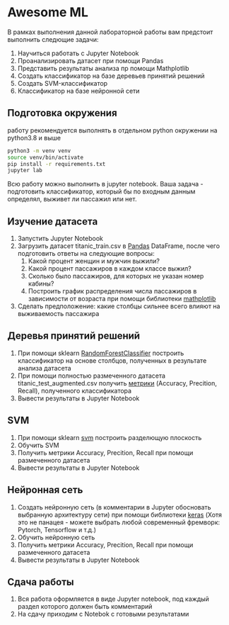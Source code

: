 # Awesome ML
В рамках выполнения данной лабораторной работы вам предстоит выполнить следющие задачи:
1. Научиться работать с Jupyter Notebook
2. Проанализировать датасет при помощи Pandas
3. Представить результаты анализа пр  помощи Mathplotlib
4. Создать классификатор на базе деревьев принятий решений
4. Создать SVM-классификатор
6. Классификатор на базе нейронной сети

## Подготовка окружения
работу рекомендуется выполнять в отдельном python окружении на python3.8 и выше
```bash
python3 -m venv venv
source venv/bin/activate
pip install -r requirements.txt
jupyter lab
```
Всю работу можно выполнить в jupyter notebook. Ваша задача - подготовить классификатор, 
который бы по входным данным определял, выживет ли пассажил или нет.

## Изучение датасета
1. Запустить Jupyter Notebook
2. Загрузить датасет titanic_train.csv в [Pandas](https://pandas.pydata.org/pandas-docs/stable/user_guide/10min.html) DataFrame, после чего подготовить ответы 
на следующие вопросы:
   1. Какой процент женщин и мужчин выжили?
   2. Какой процент пассажиров в каждом классе выжил?
   3. Сколько было пассажиров, для которых не  указан номер  кабины?
   4. Построить график распределения числа пассажиров в зависимости от возраста при помощи библиотеки [mathplotlib](https://matplotlib.org)
4. Сделать предположение: какие столбцы сильнее всего влияют на выживаемость пассажира

## Деревья принятий решений
1. При помощи sklearn [RandomForestClassifier](https://scikit-learn.org/stable/modules/generated/sklearn.ensemble.RandomForestClassifier.html) построить классификатор 
на основе столбцов, полученных в результате анализа датасета
2. При помощи полностью размеченного датасета titanic_test_augmented.csv получить [метрики](https://habr.com/ru/companies/ods/articles/328372/) 
(Accuracy, Precition, Recall), полученного классификатора
3. Вывести результаты в Jupyter Notebook

## SVM
1. При помощи sklearn [svm](https://scikit-learn.org/stable/modules/svm.html) построить разделющую плоскость
2. Обучить SVM
3. Получить метрики Accuracy, Precition, Recall при помощи размеченного датасета
4. Вывести результаты в Jupyter Notebook

## Нейронная сеть
1. Создать нейронную сеть (в комментарии в Jupyter обосновать выбранную архитектуру сети) при помощи библиотеки [keras](https://keras.io/examples/vision/mnist_convnet/) (Хотя это не панацея - можете выбрать любой современный фремворк: Pytorch, Tensorflow и т.д.)
2. Обучить нейронную сеть
3. Получить метрики Accuracy, Precition, Recall при помощи размеченного датасета
4. Вывести результаты в Jupyter Notebook

## Сдача работы
1. Вся работа оформляется в виде Jupyter notebook, под каждый раздел которого должен быть комментарий
2. На сдачу приходим с Notebok с готовыми результатами

